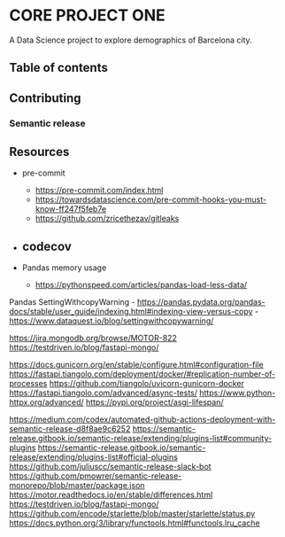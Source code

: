 # CORE PROJECT ONE

A Data Science project to explore demographics of Barcelona city.

## Table of contents


## Contributing

### Semantic release

## Resources

- pre-commit
    - https://pre-commit.com/index.html
    - https://towardsdatascience.com/pre-commit-hooks-you-must-know-ff247f5feb7e
    - https://github.com/zricethezav/gitleaks
- codecov
    -

- Pandas memory usage
    - https://pythonspeed.com/articles/pandas-load-less-data/

Pandas SettingWithcopyWarning
    - https://pandas.pydata.org/pandas-docs/stable/user_guide/indexing.html#indexing-view-versus-copy
    - https://www.dataquest.io/blog/settingwithcopywarning/

https://jira.mongodb.org/browse/MOTOR-822
https://testdriven.io/blog/fastapi-mongo/

https://docs.gunicorn.org/en/stable/configure.html#configuration-file
https://fastapi.tiangolo.com/deployment/docker/#replication-number-of-processes
https://github.com/tiangolo/uvicorn-gunicorn-docker
https://fastapi.tiangolo.com/advanced/async-tests/
https://www.python-httpx.org/advanced/
https://pypi.org/project/asgi-lifespan/

https://medium.com/codex/automated-github-actions-deployment-with-semantic-release-d8f8ae9c6252
https://semantic-release.gitbook.io/semantic-release/extending/plugins-list#community-plugins
https://semantic-release.gitbook.io/semantic-release/extending/plugins-list#official-plugins
https://github.com/juliuscc/semantic-release-slack-bot
https://github.com/pmowrer/semantic-release-monorepo/blob/master/package.json
https://motor.readthedocs.io/en/stable/differences.html
https://testdriven.io/blog/fastapi-mongo/
https://github.com/encode/starlette/blob/master/starlette/status.py
https://docs.python.org/3/library/functools.html#functools.lru_cache
